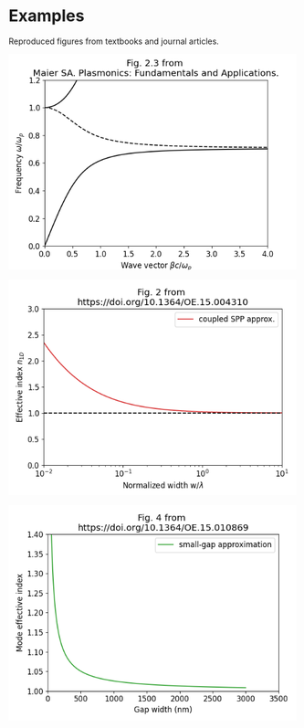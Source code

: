# Examples

Reproduced figures from textbooks and journal articles.

![surface plasmon polariton](./images/surface_plasmon_polariton.png)

![collin approximation example](./images/collin_approximation_example.png)

![sondergaard approximation example](./images/sondergaard_approximation_example.png)
